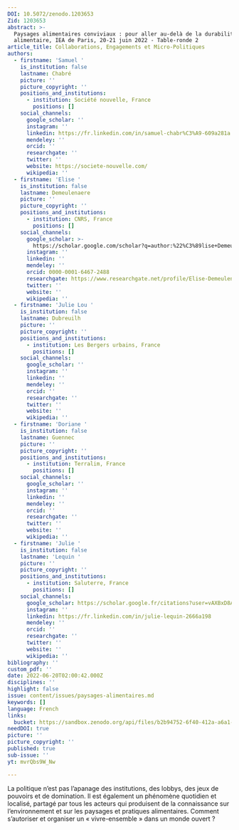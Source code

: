 ```yaml
---
DOI: 10.5072/zenodo.1203653
Zid: 1203653
abstract: >-
  Paysages alimentaires conviviaux : pour aller au-delà de la durabilité
  alimentaire, IEA de Paris, 20-21 juin 2022 - Table-ronde 2 
article_title: Collaborations, Engagements et Micro-Politiques
authors:
  - firstname: 'Samuel '
    is_institution: false
    lastname: Chabré
    picture: ''
    picture_copyright: ''
    positions_and_institutions:
      - institution: Société nouvelle, France
        positions: []
    social_channels:
      google_scholar: ''
      instagram: ''
      linkedin: https://fr.linkedin.com/in/samuel-chabr%C3%A9-609a281a
      mendeley: ''
      orcid: ''
      researchgate: ''
      twitter: ''
      website: https://societe-nouvelle.com/
      wikipedia: ''
  - firstname: 'Elise '
    is_institution: false
    lastname: Demeulenaere
    picture: ''
    picture_copyright: ''
    positions_and_institutions:
      - institution: CNRS, France
        positions: []
    social_channels:
      google_scholar: >-
        https://scholar.google.com/scholar?q=author:%22%C3%89lise+Demeulenaere%22
      instagram: ''
      linkedin: ''
      mendeley: ''
      orcid: 0000-0001-6467-2488
      researchgate: https://www.researchgate.net/profile/Elise-Demeulenaere-2
      twitter: ''
      website: ''
      wikipedia: ''
  - firstname: 'Julie Lou '
    is_institution: false
    lastname: Dubreuilh
    picture: ''
    picture_copyright: ''
    positions_and_institutions:
      - institution: Les Bergers urbains, France
        positions: []
    social_channels:
      google_scholar: ''
      instagram: ''
      linkedin: ''
      mendeley: ''
      orcid: ''
      researchgate: ''
      twitter: ''
      website: ''
      wikipedia: ''
  - firstname: 'Doriane '
    is_institution: false
    lastname: Guennec
    picture: ''
    picture_copyright: ''
    positions_and_institutions:
      - institution: Terralim, France
        positions: []
    social_channels:
      google_scholar: ''
      instagram: ''
      linkedin: ''
      mendeley: ''
      orcid: ''
      researchgate: ''
      twitter: ''
      website: ''
      wikipedia: ''
  - firstname: 'Julie '
    is_institution: false
    lastname: 'Lequin '
    picture: ''
    picture_copyright: ''
    positions_and_institutions:
      - institution: Saluterre, France
        positions: []
    social_channels:
      google_scholar: https://scholar.google.fr/citations?user=vAXBxD8AAAAJ&hl=fr
      instagram: ''
      linkedin: https://fr.linkedin.com/in/julie-lequin-2666a198
      mendeley: ''
      orcid: ''
      researchgate: ''
      twitter: ''
      website: ''
      wikipedia: ''
bibliography: ''
custom_pdf: ''
date: 2022-06-20T02:00:42.000Z
disciplines: ''
highlight: false
issue: content/issues/paysages-alimentaires.md
keywords: []
language: French
links:
  bucket: https://sandbox.zenodo.org/api/files/b2b94752-6f40-412a-a6a1-82f3010c4880
needDOI: true
picture: ''
picture_copyright: ''
published: true
sub-issue: ''
yt: mvrQbs9W_Nw

---
```








La politique n’est pas l’apanage des institutions, des lobbys, des jeux de pouvoirs et de domination. Il est également un phénomène quotidien et localisé, partagé par tous les acteurs qui produisent de la connaissance sur l’environnement et sur les paysages et pratiques alimentaires. Comment s’autoriser et organiser un « vivre-ensemble » dans un monde ouvert ?

<Youtube yt="mvrQbs9W_Nw" caption ="Collaborations, engagements et micro-politiques"></Youtube>